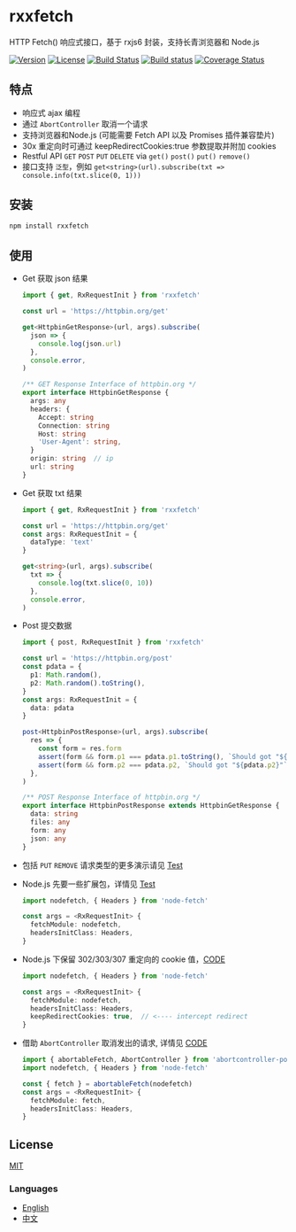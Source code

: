 # rxxfetch

HTTP Fetch() 响应式接口，基于 rxjs6 封装，支持长青浏览器和 Node.js

[![Version](https://img.shields.io/npm/v/rxxfetch.svg)](https://www.npmjs.com/package/rxxfetch)
[![License](https://img.shields.io/badge/license-MIT-blue.svg)](https://opensource.org/licenses/MIT)
[![Build Status](https://travis-ci.org/waitingsong/rxxfetch.svg?branch=master)](https://travis-ci.org/waitingsong/rxxfetch)
[![Build status](https://ci.appveyor.com/api/projects/status/gsxo6hg06av6gw02/branch/master?svg=true)](https://ci.appveyor.com/project/waitingsong/rxxfetch/branch/master)
[![Coverage Status](https://coveralls.io/repos/github/waitingsong/rxxfetch/badge.svg?branch=master)](https://coveralls.io/github/waitingsong/rxxfetch?branch=master)


## 特点

- 响应式 ajax 编程
- 通过 `AbortController` 取消一个请求
- 支持浏览器和Node.js (可能需要 Fetch API 以及 Promises 插件兼容垫片)
- 30x 重定向时可通过 keepRedirectCookies:true 参数提取并附加 cookies
- Restful API `GET` `POST` `PUT` `DELETE` via `get()` `post()` `put()` `remove()`
- 接口支持 `泛型`，例如 `get<string>(url).subscribe(txt => console.info(txt.slice(0, 1)))`

## 安装

```bash
npm install rxxfetch
```

## 使用

- Get 获取 json 结果

  ```ts
  import { get, RxRequestInit } from 'rxxfetch'

  const url = 'https://httpbin.org/get'

  get<HttpbinGetResponse>(url, args).subscribe(
    json => {
      console.log(json.url)
    },
    console.error,
  )

  /** GET Response Interface of httpbin.org */
  export interface HttpbinGetResponse {
    args: any
    headers: {
      Accept: string
      Connection: string
      Host: string
      'User-Agent': string,
    }
    origin: string  // ip
    url: string
  }
  ```

- Get 获取 txt 结果

  ```ts
  import { get, RxRequestInit } from 'rxxfetch'

  const url = 'https://httpbin.org/get'
  const args: RxRequestInit = {
    dataType: 'text'
  }

  get<string>(url, args).subscribe(
    txt => {
      console.log(txt.slice(0, 10))
    },
    console.error,
  )

  ```

- Post 提交数据

  ```ts
  import { post, RxRequestInit } from 'rxxfetch'

  const url = 'https://httpbin.org/post'
  const pdata = {
    p1: Math.random(),
    p2: Math.random().toString(),
  }
  const args: RxRequestInit = {
    data: pdata
  }

  post<HttpbinPostResponse>(url, args).subscribe(
    res => {
      const form = res.form
      assert(form && form.p1 === pdata.p1.toString(), `Should got "${pdata.p1}"`)
      assert(form && form.p2 === pdata.p2, `Should got "${pdata.p2}"`)
    },
  )

  /** POST Response Interface of httpbin.org */
  export interface HttpbinPostResponse extends HttpbinGetResponse {
    data: string
    files: any
    form: any
    json: any
  }
  ```

- 包括 `PUT` `REMOVE` 请求类型的更多演示请见 [Test](https://github.com/waitingsong/rxxfetch/tree/master/test_browser)

- Node.js 先要一些扩展包，详情见 [Test](https://github.com/waitingsong/rxxfetch/tree/master/test)

  ```ts
  import nodefetch, { Headers } from 'node-fetch'

  const args = <RxRequestInit> {
    fetchModule: nodefetch,
    headersInitClass: Headers,
  }
  ```

- Node.js 下保留 302/303/307 重定向的 cookie 值，[CODE](https://github.com/waitingsong/rxxfetch/blob/master/test/30_cookie.test.ts)

  ```ts
  import nodefetch, { Headers } from 'node-fetch'

  const args = <RxRequestInit> {
    fetchModule: nodefetch,
    headersInitClass: Headers,
    keepRedirectCookies: true,  // <---- intercept redirect
  }
  ```

- 借助 `AbortController` 取消发出的请求, 详情见 [CODE](https://github.com/waitingsong/rxxfetch/blob/master/test/30_request.test.ts#L20)

  ```ts
  import { abortableFetch, AbortController } from 'abortcontroller-polyfill/dist/cjs-ponyfill.js'
  import nodefetch, { Headers } from 'node-fetch'

  const { fetch } = abortableFetch(nodefetch)
  const args = <RxRequestInit> {
    fetchModule: fetch,
    headersInitClass: Headers,
  }
  ```


## License

[MIT](LICENSE)


### Languages

- [English](README.md)
- [中文](README.zh-CN.md)
